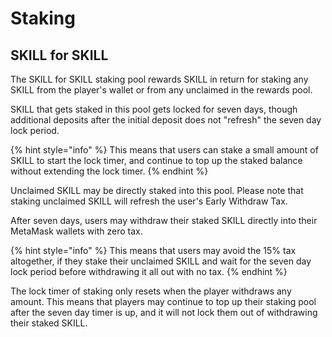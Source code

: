# Staking

## SKILL for SKILL

The SKILL for SKILL staking pool rewards SKILL in return for staking any SKILL from the player's wallet or from any unclaimed in the rewards pool.

SKILL that gets staked in this pool gets locked for seven days, though additional deposits after the initial deposit does not "refresh" the seven day lock period.

{% hint style="info" %}
This means that users can stake a small amount of SKILL to start the lock timer, and continue to top up the staked balance without extending the lock timer.
{% endhint %}

Unclaimed SKILL may be directly staked into this pool. Please note that staking unclaimed SKILL will refresh the user's Early Withdraw Tax.

After seven days, users may withdraw their staked SKILL directly into their MetaMask wallets with zero tax.

{% hint style="info" %}
This means that users may avoid the 15% tax altogether, if they stake their unclaimed SKILL and wait for the seven day lock period before withdrawing it all out with no tax.
{% endhint %}

The lock timer of staking only resets when the player withdraws any amount. This means that players may continue to top up their staking pool after the seven day timer is up, and it will not lock them out of withdrawing their staked SKILL.

